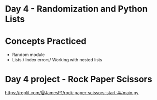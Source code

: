 # Day 4 - Randomization and Python Lists
# Concepts Practiced

- Random module
- Lists / Index errors/ Working with nested lists
# Day 4 project - Rock Paper Scissors
https://replit.com/@JamesP1/rock-paper-scissors-start-4#main.py
